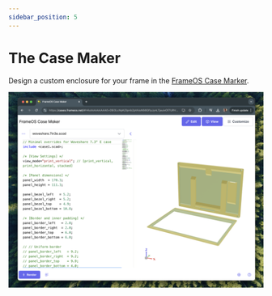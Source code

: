 ```yaml
---
sidebar_position: 5
---
```


# The Case Maker

Design a custom enclosure for your frame in the [FrameOS Case Marker](https://cases.frameos.net).

[![Case Maker](../_img/casemaker.png)](https://cases.frameos.net)
